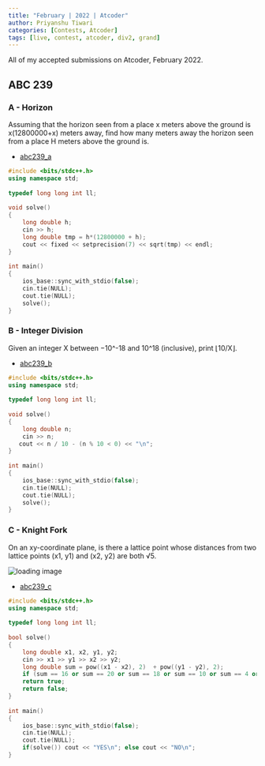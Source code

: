 ```yaml
---
title: "February | 2022 | Atcoder"
author: Priyanshu Tiwari
categories: [Contests, Atcoder]
tags: [live, contest, atcoder, div2, grand]
---
```


All of my accepted submissions on Atcoder, February 2022.

## ABC 239

### A - Horizon

Assuming that the horizon seen from a place x meters above the ground is x(12800000+x) meters away, find how many meters away the horizon seen from a place H meters above the ground is.

* [abc239_a](https://atcoder.jp/contests/abc239/tasks/abc239_a)

```cpp
#include <bits/stdc++.h>
using namespace std;
 
typedef long long int ll;
 
void solve()
{
    long double h;
    cin >> h;
    long double tmp = h*(12800000 + h);
    cout << fixed << setprecision(7) << sqrt(tmp) << endl;
}
 
int main()
{
    ios_base::sync_with_stdio(false);
    cin.tie(NULL);
    cout.tie(NULL);
    solve();
}
```

### B - Integer Division

Given an integer X between −10^-18 and 10^18 (inclusive), print ⌊10/X​⌋.

* [abc239_b](https://atcoder.jp/contests/abc239/tasks/abc239_b)

```cpp
#include <bits/stdc++.h>
using namespace std;
 
typedef long long int ll;
 
void solve()
{
    long double n;
    cin >> n;
   cout << n / 10 - (n % 10 < 0) << "\n";
}
 
int main()
{
    ios_base::sync_with_stdio(false);
    cin.tie(NULL);
    cout.tie(NULL);
    solve();
}
```

### C - Knight Fork

On an xy-coordinate plane, is there a lattice point whose distances from two lattice points (x1, y1) and (x2, y2) are both √5.

![loading image](https://img.atcoder.jp/ghi/2bee701e93a6a0298f73121b85a03f46.jpg)

* [abc239_c](https://codeforces.com/contest/1634/problem/B)

```cpp
#include <bits/stdc++.h>
using namespace std;
 
typedef long long int ll;
 
bool solve()
{
    long double x1, x2, y1, y2;
    cin >> x1 >> y1 >> x2 >> y2;
    long double sum = pow((x1 - x2), 2)  + pow((y1 - y2), 2);
    if (sum == 16 or sum == 20 or sum == 18 or sum == 10 or sum == 4 or sum == 2)
    return true;
    return false;
}
 
int main()
{
    ios_base::sync_with_stdio(false);
    cin.tie(NULL);
    cout.tie(NULL);
    if(solve()) cout << "YES\n"; else cout << "NO\n";
}
```
